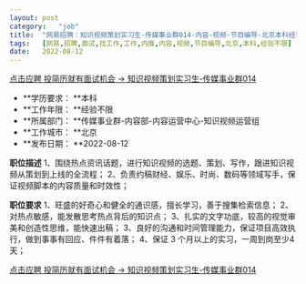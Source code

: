 ```yaml
---
layout:	post
category:	"job"
title:	"网易招聘：知识视频策划实习生-传媒事业群014-内容-视频-节目编导-北京本科经验不限"
tags:	[网易,招聘,面试,找工作,工作,内推,内容,视频,节目编导,北京,本科,经验不限]
date:	2022-08-12
---
```


[点击应聘 投简历就有面试机会 -> 知识视频策划实习生-传媒事业群014](http://mobile.bole.netease.com/bole/boleDetail?id=42308&employeeId=346f03c3cda5f04c&key=all)



- **学历要求： **本科
- **工作年限： **经验不限
- **所属部门： **传媒事业群-内容部-内容运营中心-知识视频运营组
- **工作城市： **北京
- **发布日期： **2022-08-12



**职位描述**
1、围绕热点资讯话题，进行知识视频的选题、策划、写作，跟进知识视频从策划到上线的全流程；
2、负责约稿财经、娱乐、时尚、数码等领域写手，保证视频脚本的内容质量和时效性；



**职位要求**
1、旺盛的好奇心和健全的通识感，擅长学习，善于搜集检索信息；
2、对热点敏感，能发散思考热点背后的知识点；
3、扎实的文字功底，较高的视觉审美和创造性思维，能快速出稿；
3、良好的沟通和时间管理能力，保证项目高效执行，做到事事有回应、件件有着落；
4、保证 3 个月以上的实习，一周到岗至少4天；



[点击应聘 投简历就有面试机会 -> 知识视频策划实习生-传媒事业群014](http://mobile.bole.netease.com/bole/boleDetail?id=42308&employeeId=346f03c3cda5f04c&key=all)